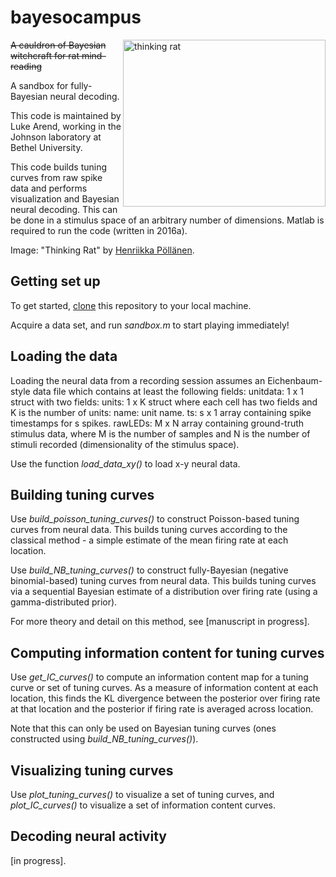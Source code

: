 bayesocampus
============

<a href="thinking_rat">
    <img src="http://payload72.cargocollective.com/1/8/260757/3749466/Henkka_maalaus-9.jpg" width="324px" height="267" alt="thinking rat"
         title="lukearend/ndnd" align="right" />
</a>

~~A cauldron of Bayesian witchcraft for rat mind-reading~~

A sandbox for fully-Bayesian neural decoding.

This code is maintained by Luke Arend, working in the Johnson laboratory at Bethel University.

This code builds tuning curves from raw spike data and performs visualization and Bayesian neural decoding. This can be done in a stimulus space of an arbitrary number of dimensions. Matlab is required to run the code (written in 2016a).

Image: "Thinking Rat" by [Henriikka Pöllänen](http://cargocollective.com/henriikkapollanen).

Getting set up
--------------

To get started, [clone](https://help.github.com/articles/cloning-a-repository/) this repository to your local machine.

Acquire a data set, and run _sandbox.m_ to start playing immediately!

Loading the data
----------------

Loading the neural data from a recording session assumes an Eichenbaum-style data file which contains at least the following fields:
	unitdata: 1 x 1 struct with two fields:
		units: 1 x K struct where each cell has two fields and K is the number of units:
			name: unit name.
			ts: s x 1 array containing spike timestamps for s spikes.
		rawLEDs: M x N array containing ground-truth stimulus data, where M is the number of samples and N is the number of stimuli recorded (dimensionality of the stimulus space).

Use the function _load\_data\_xy()_ to load x-y neural data.

Building tuning curves
----------------------

Use _build\_poisson\_tuning\_curves()_ to construct Poisson-based tuning curves from neural data. This builds tuning curves according to the classical method - a simple estimate of the mean firing rate at each location.

Use _build\_NB\_tuning\_curves()_ to construct fully-Bayesian (negative binomial-based) tuning curves from neural data. This builds tuning curves via a sequential Bayesian estimate of a distribution over firing rate (using a gamma-distributed prior).

For more theory and detail on this method, see [manuscript in progress].

Computing information content for tuning curves
-----------------------------------------------

Use _get\_IC\_curves()_ to compute an information content map for a tuning curve or set of tuning curves. As a measure of information content at each location, this finds the KL divergence between the posterior over firing rate at that location and the posterior if firing rate is averaged across location.

Note that this can only be used on Bayesian tuning curves (ones constructed using _build\_NB\_tuning\_curves()_).

Visualizing tuning curves
-------------------------

Use _plot\_tuning\_curves()_ to visualize a set of tuning curves, and _plot\_IC\_curves()_ to visualize a set of information content curves.

Decoding neural activity
------------------------

[in progress].

